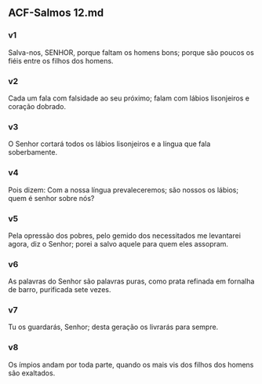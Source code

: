 ## ACF-Salmos 12.md
### v1
 Salva-nos, SENHOR, porque faltam os homens bons; porque são poucos os fiéis entre os filhos dos homens.
### v2
 Cada um fala com falsidade ao seu próximo; falam com lábios lisonjeiros e coração dobrado.
### v3
 O Senhor cortará todos os lábios lisonjeiros e a língua que fala soberbamente.
### v4
 Pois dizem: Com a nossa língua prevaleceremos; são nossos os lábios; quem é senhor sobre nós?
### v5
 Pela opressão dos pobres, pelo gemido dos necessitados me levantarei agora, diz o Senhor; porei a salvo aquele para quem eles assopram.
### v6
 As palavras do Senhor são palavras puras, como prata refinada em fornalha de barro, purificada sete vezes.
### v7
 Tu os guardarás, Senhor; desta geração os livrarás para sempre.
### v8
 Os ímpios andam por toda parte, quando os mais vis dos filhos dos homens são exaltados.
